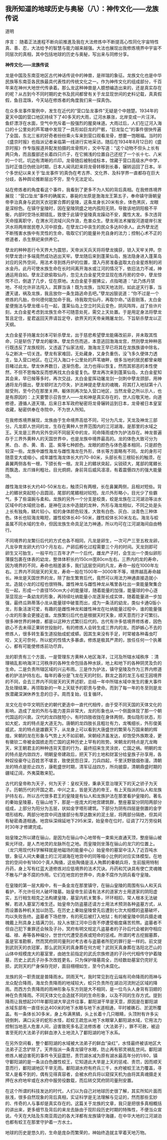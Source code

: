 ## 我所知道的地球历史与奥秘（八）：神传文化――龙族传说

道明

序言： 随着正法進程不断向前推進及我在大法修炼中不断提高心性同化宇宙特性真、善、忍，大法给予的智慧与能力越来越强。大法也展现出我修炼境界中宇宙不同层次的真相，其中包括地球的历史与奥秘，写出来与同修分享。

**神传文化――龙族传说**

龙是中国及东南亚地区古代神话传说中的神兽，是祥瑞的象征。龙族文化也是中华民族等东南亚各民族最具代表性的传统文化之一。作为神传文化的组成部分，千百年来在神州大地世代传承着。那么龙这种神兽是人臆想编造出来的，还是真实存在的呢？从古到今不同时期的史书及民间都曾有关于龙显现世间的史料记载，真真假假，鱼目混珠，今天站在修炼者的角度我们来一探真伪。

在众多龙事件案例中，发生在近代的“营口坠龙事件”无疑是个中翘楚。1934年的夏天中国的营口地区持续下了40多天的大雨，辽河水暴涨，北岸变成一片汪洋。鱼虾漂浮在水面，空气中充斥着一股强烈的腥臭味道。大雨过后，人们在辽河入海口的十公里处的芦苇塘中发现了一具形如巨龙的尸骸，“巨龙坠亡”的事件很快传遍了全国，东北三省的好奇者纷纷乘火车来到营口观看龙骨，想要一饱眼福。当时的《盛京时报》也指派记者亲临第一线进行实地采访。随后在1934年8月12日的《盛京时报》作专版报道并配发拍摄的龙骨照片，文中写道：“这个动物不但头上长有两只角，而且腹部还长着四只爪子，在它搁浅的位置自己还挖了一个长十七、八米的一个坑，坑边有清晰的爪印。龙骨随后被制成标本，馆藏于营口高级水产中学，当时正值日伪统治时期，日本人闻讯赶来将龙骨转移到长春，辗转运回了日本。半个多世纪以来关于‘坠龙事件’的真伪在考古界、文化界、及科学界一直都存在巨大分歧，各种舆论推断层出不穷，至今无法定论。

站在修炼者的角度看这个事件，我看到了更多不为人知的背后真相。在我修炼境界展现：“营口坠龙”事件的确属实，暴毙的龙原是渤海龙王第五子，奉命镇守唐朝皇帝李治真身与武则天衣冠冢合葬的皇陵，这条龙身长20米有余，体色黑灰，龙眼是深棕色。在镇守皇陵时，因在皇陵阴盛之地内孤阳无阴，导致该地阴阳极不平衡，内部时空场长期错乱，致使于此镇守皇陵真龙躁动不安，魔性大发。多次违背天命擅离职守，在渭水河流域兴风作浪，危害众生。孽龙用法术摧毁河道堤岸引发洪水将两岸居民卷入河中掠食。在孽龙口中丧生的民众多达80余人。此外孽龙还不断残害水族中有灵性的生命，吸取它们的能量补充自身的法力；控制心术不正的修道者，杀生祭祀来供养它。

孽龙的种种恶行令天界大为震怒，天帝派天兵天将将孽龙擒获，锁入天牢关押。奈何孽龙诡计多端竟然成功逃出天牢。孽龙随后来到蓬莱仙岛，施法隐身进入蓬莱岛对应的另外空间，用法术寻到炼丹炉的位置，潜入丹房准备盗取太白金星炼制的闭水金丹。此丹可使水族生命在长时间离开海水或江河的情况下，依旧法力不减，神通运用自如。孽龙正欲偷取仙丹，忽见太白金星凭空显现在炼丹房的空中，孽龙惊愕不已，倒退了几步，怔在原地。太白金星手握拂尘，点指喝道：“此乃炼丹禁地，不经允许非法闯入，其罪当诛！既为龙族，当知天地法则，如此逆天行事，当遭天谴，祸及龙族，我且放你一条生路逃命去吧。”孽龙凶狠说道：“你不过是一个修炼的凡胎，你何德何能加命于我。待我取完仙丹，再取尔命。”话音刚落，太白金星便施法与孽龙缠斗在一起，蓬莱仙岛上空立时风云变色，阴风阵阵，战了些许片刻，太白金星考虑到龙族生命不可随意处死，需交上天处置。于是用定身法将孽龙暂且定住，星君返回天界请旨定夺，欲界天的天帝亲赐屠龙剑，下旨斩杀孽龙以正天纲。

太白金星手持屠龙剑本可斩杀孽龙，出于慈悲希望孽龙能痛改前非，并未取其性命，只是斩伤了孽龙的躯体。孽龙负伤而逃，本意逃回渤海龙宫，然则孽龙种种恶行既违反了龙族规则，又违返了仙家法规，渤海龙王早已将其在龙族族谱中除名，与之断决一切关连。孽龙有家难回，无处藏身，又身负重伤，没飞多久便体力透支，坠入营口地区。在辽河入海口十公里处的芦苇塘畔，很多当地的居民都曾亲眼目睹过此龙。孽龙休养数日，逐渐伤愈。法力也得以恢复。然而其邪恶的本性使然，不但不思悔改反而想再找太白金星复仇。孽龙再次来到蓬莱仙岛，太白金星知其会来，早已候等多时，再次交战，太白金星挥动屠龙剑一剑刺中孽龙颈部，用神通将龙丹摄出，孽龙顿时法力尽失，护法神提走孽龙的魂魄，将其打入地狱第十八层受刑，至今仍在那里关押。躯体则再次坠入营口地区，当然龙骨之所以示人，也是有原因的：上天要警示召告世人——龙和神是真实存在的，世人应敬天地，向道修德，遵循人道天理。后来日本军政府秘密将龙骨辗转运到日本，龙骨被日本皇室收藏，秘密供奉在寺院中，不为世人所知。

在我修炼境界展现，龙族由于生命境界高低不同，可分为凡龙，天龙及神龙三部分。凡龙即人世间的龙，生存在黄种人世界范围内的江河湖海，是那里的水域之王。天龙是三界内另外空间不同层天中的龙，司命降雨或作为护法存在。神龙普遍存于三界外黄种人的天国世界中，也是龙族中境界最高的。龙的体色大致可分为黑、白、赤、黄、青、蓝、紫等七种颜色。龙眼的颜色与体色基本相同，只是颜色较深一些。龙族中雄性海龙与雌性海龙在外形，体长等方面略有不同。龙的身形可随意变大或缩小。成年雄性海龙体长大约70-80米，头部长有三根较长的触须，在鼻翼两侧各有一根，下颌长有一根。龙背上的鳍状突起，尖锐硕大，尾部的尾鳍长而飘逸，龙爪锋利粗壮。目光炯炯，身前背后威风凛凛，有着震慑四方的强大能量场。

雌性海龙体长大约40-50米左右，触须只有两根，长在鼻翼两侧，且相对短些。背上的鳍状突起短小且圆润，尾部的尾鳍相对较短。龙爪外形略小，目光少了些霸气，多了些温婉与柔和。龙族的另外一个分支是蛟类，蛟是龙族在江河湖泊等淡水区域中的水域统治者。是神在淡水中造就的龙种，外形与海龙相似，不同之处是头上长有独角，鳞片较小。蛟的身体颜色较浅，大致有白色、灰白、淡青色三种体色。体长也较海龙略短，雄性蛟体长40-50米，雌性蛟体长30米左右。海龙与蛟虽属不同水域的生命，但因龙族生命具足法力神通，所以均可在江河湖海间自由畅行。

不同境界的龙繁衍后代的方式也各不相同，凡龙是卵生，一次可产三至五枚龙卵，凡龙孕育龙卵大约13个月左右，产卵后孵化过程需要三个月的时间。天龙则即可卵生又可胎生，一般平均三百年才产一个后代，雌龙产子时，会生出一个类似卵形薄膜包裹在体表的幼龙，整体体积长约150cm宽80cm左右。三界内的龙的寿命，因为境界的不同，寿命也相差甚多，我们这层空间的凡龙，寿命一般在1000年左右。三界内不同层天的天龙，寿命一般在1500年—3000年不等，境界越高寿命越长。神龙是天国世界的龙，除了胎生繁育后代，竟然可以用法力神通直接造就小龙。造就小龙的过程也很特殊。雄性神龙与雌性神龙从嘴里各吐出一束能量聚集合在一起，形成一个直径150cm大小的能量球，随着能量的加强，能量球的中心逐渐显现出一条幼龙的形象，再持续吐纳能量小龙逐渐长成实体，随着能量进一步加强，最终瓜熟蒂落小龙从能量球中破茧而出，成为一条活的幼龙，类似卡通Q版小龙，形象活泼可爱，有趣的是雌性神龙和雄性神龙在吐纳能量过程中，谁的能量强小龙的形象会更接近谁。龙族繁衍后代也是根据天时天象，顺天意而行才可繁衍。很多神世界的神兽，都是以这种方式繁衍后代的。古代有许多低境界修炼者，因色欲心不去未得正果转世投胎时，有的修炼人会转生成三界内的龙。而妒嫉心不去的修炼人，很多转生畜生道投胎成蛇或蟒。因其生来没有手足，时常被各种毒虫叮咬，又无可奈何，所以蛇的性情大多暴虐。修炼是极其严肃的，放任任何一个执著心，都有可能使修炼前功尽弃。

龙的职责有三个方面，一是管理东方黄种人地区海洋，江河及所辖水域秩序 ：清理禍乱影响海洋江河秩序的各种生命包括各种水妖，地上和地下的各种阴灵及负的生命。二是负责所辖区域的兴云布雨。三是作为护法，镇守皇陵及作为三界内修道者的护法护持左右。每年的春分是飞龙在天的时刻，群龙之首的龙王与蛟王因境界的不同，会去三界内不同层天的天界述职，总结一年中所辖水域中发生的重大事件及处理结果，再领取新的一年上天赋予的职责与使命。而到了每一年的冬至则是龙族潜藏深渊休养生息的日子。周而复始，往复循环。

龙文化在中华文明历史的朝代更迭中一直代代相传，由于受不同天国的天体文化的影响，造成了龙的外形与能力差异非常大，龙的形象也从一个侧面体现了那一个朝代国运的兴衰。汉代的龙四肢短小，有时四肢收拢在身体两侧，类似隐形状态，形如大蛇，龙的特点是大道无为。唐朝的龙四肢长且粗壮有力，龙嘴细长，外形俊美威武，龙的特点是雄霸天下，从龙身上可以看到大唐盛世的繁荣与万国来朝的辉煌。宋朝的龙在形象与气势上大不如前朝，宋朝经济虽发达，却饱受外族欺凌，更有徽钦二帝被金国掳走而亡国的这种历史上罕有的败势。宋朝龙的特点是亢龙晦天，宋王朝君主的种种违背天意的行为，最终招来生灵涂炭，亡国之祸。明朝的龙的特点是内敛四方，明朝皇帝建政后，把天下的土地和财富分给皇族子孙享用，各种奴役豪夺让百姓苦不堪言，致使民怨日深，刀兵四起，千里沃野狼烟弥漫。清朝龙的特点是拒止四方，康乾盛世时期，清军征战四方，所向披靡，清朝鼎盛时期的疆域辽阔，外夷莫敢来犯。

古代的皇帝称为天子，何为天子：皇权天授，秉承天意治理天下的天之骄子为天子。历朝历代的开国之君，中兴之主，皆是天选的帝王，有上天指派的仙人和龙族护持左右，所以古代很多君王的皇陵是有仙人和龙族护法在那里看护皇陵的。著名的秦始皇陵墓，在骊山地下，那是一座庞大的地宫建筑群，整座墓室分阴阳两部分组成，上部分为阳分为五层，状如金字塔形建筑。下部分为阴有四层是倒置的金字塔形结构，两部分地宫中间连接部分有厚达数米的泥土层，将两部分隔绝，但其间有秘密甬道相通。地宫纵深绵延地下295米深，始皇帝在位时，征调了72万劳役耗时30年才修建完成。

始皇陵之所以建在骊山，是因为在骊山中心地带有一束紫光直通天顶，整座骊山被紫光环绕，是人杰地灵的龙脉所在之地。而皇陵则坐落在骊山的龙穴的位置上。（龙穴用现代科学解释就是地磁场的能量中心）始皇帝的墓室中注入了近百吨水银，象征人间大秦疆土的江河湖海在地宫中的同等缩小比例的对应实体模型。在地宫的空间中有1800个真人陶俑，这些陶俑是活人殉葬的秦朝兵将，生前服用特制丹药，身上写有红蓝大道修炼对应低境界的法术咒诀。丹药和咒诀具有使亡灵魂魄不散与尸身不腐的作用。它们在地宫的世界中，肉身不腐作为阴兵看守皇陵。

在皇陵的第一层大殿中，有一条金龙在那里镇守，在骊山皇陵的周围有仙人和天兵看护，不允许任何人破坏陵墓。始皇帝生前请有法术的道家方士用道家的阴阳虚实，五行相生相克之法构建皇陵，墓室内机关繁多，环环相扣，常人根本无法破解，若进入墓室万难生还。始皇帝为防盗墓还请方士用法术预测各种盗墓方式，从而设置各种机关加以防范。在历史上秦始皇陵曾先后遭到七次大规模的盗墓破坏，均以失败告终。盗墓者下场悲惨，有的死后被打入地狱；有的被皇陵中阴兵摄走魂魄戴上刑具身上插满刀剑，投入水银江河中日夜不停遭受极度痛苦煎熬。盗墓者不但自己犯下重罪还会殃及子孙，冥府有明文规定凡盗墓者的子孙后代会被剥夺相应福、禄、寿等各种福分，世世代代遭受恶疾或短命的惩戒。所谓的考古挖掘墓葬，虽是官准勘察，然而冥府阴司量刑对考古者与盗墓者所犯的罪行是一样的。前文提到武则天的衣冠冢，那么武则天的真身葬在何方呢？武则天真身葬在洛阳北芒山的山体中规模庞大的墓室里，由她生前指定的武氏宗族修道的子孙代代相传守护着陵墓，历史上武氏子孙多次改姓更名，只为保护陵墓周全，历经数劫墓室仍完好无损，武则天的尸身保存完好，面目栩栩如生，至今仍未腐化。

龙族的另一职责就是普降雨水。阴雨天气，我时常见到在云端有司命降雨的雨神与龙众配合降雨，海龙负责降雨的地域较大，蛟只负责所在湖泊河流附近区域的降雨。而西方负责降雨的雨神形象与东方则是大不相同，是一位鸟头人身背有羽翅的神在负责降雨。不同天体文化会造就不同的生命形象，以及不同的生存方式。提到降雨让我想起2011年鄱阳湖大旱这件往事，鄱阳湖干旱是天意，原因是在鄱阳湖水域东部有一直径长达400米的地下水眼与地下水道相通，平时被礁石、淤泥所覆盖。有一条体长30多米，身上布满黑鳞，头上长着十几只眼睛，头顶附有许多尖锐倒刺，满口尖牙的蛇形水怪，趁蛟王疏忽从地下水眼窜入鄱阳湖水域，它用法力控制当地恶人危害人间，迫害致死多名正法修炼者（大法弟子），罪不可赦，被迫害至死的大法弟子的鲜血渗入土地流入了鄱阳湖的地下水系。

在另外空间看，整个鄱阳湖的水域被大法弟子的鲜血“染红”，水怪最终被该地区大法弟子正念铲除了。天界指派一条青龙镇守水眼，防止再有邪灵禍乱世间。鄱阳湖修炼人被迫害死的事件令天庭震怒，责罚湖水减为原有湖水最高年分的1/80，镇守鄱阳湖的是一条淡白色雌性蛟王，它知道此大旱是上天的惩戒、责罚，因而顺天意而行，鄱阳湖地区干旱无雨。鄱阳湖水府有府兵三千，水府被蛟王法力覆盖，寻常人是看不到的，偶有见得真容者，会被水府兵将以窥探天机为由将其真魂摄走关押在水府地牢或在水府中服劳役数载，而后转交冥府阴司量刑安置。

在这个所谓的科技发达的时代，人们以为自己对地球历史很了解，其实所知片面而肤浅，很多自然现象的背后真相，实证科学是无法理解与见证的，然而那些玄妙的、传奇的人与事却是真实存在的。这篇关于龙族的文章，我只是把很多真相概括的讲出来，更多细节及背后的来龙去脉由于现阶段历史时期的特殊性，不便当众宣说。今天在大陆及东南亚周边的各大洋都有龙族镇守海疆，在中华大地的江河湖泊也都有蛟王在那里守护着一方水土。

地球的历史是悠久的，生命是庞杂而繁荣的，神始终造就主宰着天地万物。
